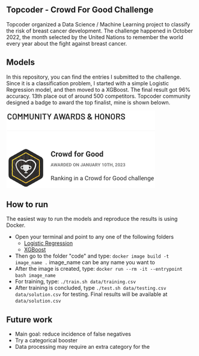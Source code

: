 ## Topcoder - Crowd For Good Challenge

Topcoder organized a Data Science / Machine Learning project to classify the risk of breast cancer development. 
The challenge happened in October 2022, the month selected by the United Nations to remember the world every year about the fight against breast cancer. 

## Models

In this repository, you can find the entries I submitted to the challenge. 
Since it is a classification problem, I started with a simple Logistic Regression model, and then moved to a XGBoost. 
The final result got 96% accuracy. 13th place out of around 500 competitors. 
Topcoder community designed a badge to award the top finalist, mine is shown belown.

![img](https://github.com/tiago-lam/CfG-Topcoder-Challenge/blob/main/topcoder_badge.png)

## How to run

The easiest way to run the models and reproduce the results is using Docker.

- Open your terminal and point to any one of the following folders 
	- [Logistic Regression](https://github.com/tiago-lam/CfG-Topcoder-Challenge/tree/main/submission/Logistic%20Regression)
	- [XGBoost](https://github.com/tiago-lam/CfG-Topcoder-Challenge/tree/main/submission/XGBoost)
- Then go to the folder "code" and type: `docker image build -t image_name .` image_name can be any name you want to
- After the image is created, type: `docker run --rm -it --entrypoint bash image_name` 
- For training, type: `./train.sh data/training.csv`
- After training is concluded, type `./test.sh data/testing.csv data/solution.csv` for testing. Final results will be available at `data/solution.csv`

## Future work

- Main goal: reduce incidence of false negatives
- Try a categorical booster
- Data processing may require an extra category for the 